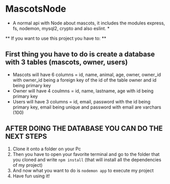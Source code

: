 # MascotsNode

* A normal api with Node about mascots, it includes the modules express, fs, nodemon, mysql2, crypto and also eslint. *

** If you want to use this project you have to: **

## First thing you have to do is create a database with 3 tables (mascots, owner, users)

- Mascots will have 6 columns = id, name, animal, age, owner, owner_id with owner_id being a foreign key of the id of the table owner and id being primary key
- Owner will have 4 coulmns = id, name, lastname, age with id being primary key
- Users will have 3 columns = id, email, password with the id being primary key, email being unique and password with email are varchars (100)

## AFTER DOING THE DATABASE YOU CAN DO THE NEXT STEPS

1. Clone it onto a folder on your Pc
2. Then you have to open your favorite terminal and go to the folder that you cloned and write `npm install` (that will install all the dependencies of my project)
3. And now what you want to do is `nodemon app` to execute my project
4. Have fun using it!
